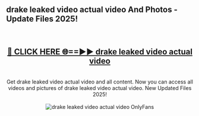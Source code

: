 <h2>drake leaked video actual video And Photos - Update Files 2025!</h2>
<br>
<div align="center">
<h2><a href="https://linkcuts.com/hfmhzwbr" rel="nofollow">🔴 CLICK HERE 🌐==►► drake leaked video actual video</a></h2>
<br>
Get drake leaked video actual video and all content. Now you can access all videos and pictures of drake leaked video actual video. New Updated Files 2025!
<br>
<br>
<a href="https://linkcuts.com/hfmhzwbr" rel="nofollow" data-target="animated-image.originalLink"><img src="https://i.ibb.co.com/WyWwxjT/player-gif2.gif" alt="drake leaked video actual video OnlyFans" style="max-width: 100%; display: inline-block;" data-target="animated-image.originalImage"></a>
</div>
<br>